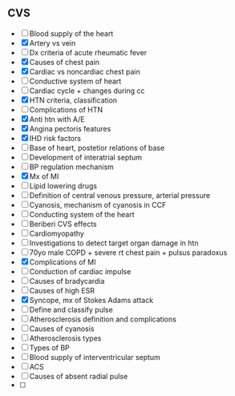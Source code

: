 ## CVS
- [ ] Blood supply of the heart
- [x] Artery vs vein
- [ ] Dx criteria of acute rheumatic fever
- [x] Causes of chest pain
- [x] Cardiac vs noncardiac chest pain
- [ ] Conductive system of heart 
- [ ] Cardiac cycle + changes during cc
- [x] HTN criteria, classification
- [ ] Complications of HTN
- [x] Anti htn with A/E
- [x] Angina pectoris features
- [x] IHD risk factors
- [ ] Base of heart, postetior relations of base
- [ ] Development of interatrial septum
- [ ] BP regulation mechanism
- [x] Mx of MI
- [ ] Lipid lowering drugs
- [ ] Definition of central venous pressure, arterial pressure
- [ ] Cyanosis, mechanism of cyanosis in CCF 
- [ ] Conducting system of the heart 
- [ ] Beriberi CVS effects
- [ ] Cardiomyopathy 
- [ ] Investigations to detect target organ damage in htn
- [ ] 70yo male COPD + severe rt chest pain + pulsus paradoxus
- [x] Complications of MI
- [ ] Conduction of cardiac impulse
- [ ] Causes of bradycardia
- [ ] Causes of high ESR
- [x] Syncope, mx of Stokes Adams attack
- [ ] Define and classify pulse
- [ ] Atherosclerosis definition and complications
- [ ] Causes of cyanosis
- [ ] Atherosclerosis types
- [ ] Types of BP
- [ ] Blood supply of interventricular septum
- [ ] ACS
- [ ] Causes of absent radial pulse
- [ ] 
